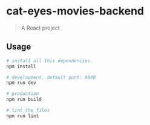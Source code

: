 # cat-eyes-movies-backend

> A React project

## Usage

```bash
# install all this dependencies.
npm install

# development, default port: 8080
npm run dev

# production
npm run build

# lint the files
npm run lint
```
